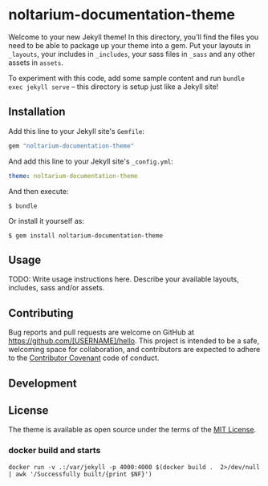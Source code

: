 # noltarium-documentation-theme

Welcome to your new Jekyll theme! In this directory, you'll find the files you need to be able to package up your theme into a gem. Put your layouts in `_layouts`, your includes in `_includes`, your sass files in `_sass` and any other assets in `assets`.

To experiment with this code, add some sample content and run `bundle exec jekyll serve` – this directory is setup just like a Jekyll site!

## Installation

Add this line to your Jekyll site's `Gemfile`:

```ruby
gem "noltarium-documentation-theme"
```

And add this line to your Jekyll site's `_config.yml`:

```yaml
theme: noltarium-documentation-theme
```

And then execute:

    $ bundle

Or install it yourself as:

    $ gem install noltarium-documentation-theme

## Usage

TODO: Write usage instructions here. Describe your available layouts, includes, sass and/or assets.

## Contributing

Bug reports and pull requests are welcome on GitHub at https://github.com/[USERNAME]/hello. This project is intended to be a safe, welcoming space for collaboration, and contributors are expected to adhere to the [Contributor Covenant](http://contributor-covenant.org) code of conduct.

## Development


## License

The theme is available as open source under the terms of the [MIT License](https://opensource.org/licenses/MIT).



### docker build and starts


```
docker run -v .:/var/jekyll -p 4000:4000 $(docker build .  2>/dev/null | awk '/Successfully built/{print $NF}')
```
